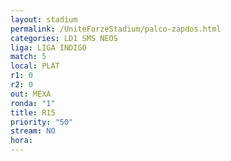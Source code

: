 ```yaml
---
layout: stadium
permalink: /UniteForzeStadium/palco-zapdos.html
categories: LD1 SMS NEOS
liga: LIGA INDIGO
match: 5
local: PLAT
r1: 0
r2: 0
out: MEXA
ronda: "1"
title: R15
priority: "50"
stream: NO
hora:
---
```

